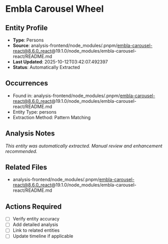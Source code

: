 # Embla Carousel Wheel

## Entity Profile
- **Type**: Persons
- **Source**: analysis-frontend/node_modules/.pnpm/embla-carousel-react@8.6.0_react@19.1.0/node_modules/embla-carousel-react/README.md
- **Last Updated**: 2025-10-12T03:42:07.492397
- **Status**: Automatically Extracted

## Occurrences
- Found in: analysis-frontend/node_modules/.pnpm/embla-carousel-react@8.6.0_react@19.1.0/node_modules/embla-carousel-react/README.md
- Entity Type: persons
- Extraction Method: Pattern Matching

## Analysis Notes
*This entity was automatically extracted. Manual review and enhancement recommended.*

## Related Files
- analysis-frontend/node_modules/.pnpm/embla-carousel-react@8.6.0_react@19.1.0/node_modules/embla-carousel-react/README.md

## Actions Required
- [ ] Verify entity accuracy
- [ ] Add detailed analysis
- [ ] Link to related entities
- [ ] Update timeline if applicable
